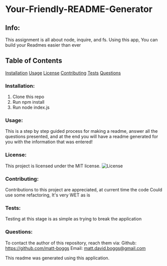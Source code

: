 # Your-Friendly-README-Generator

## Info: 
This assignment is all about node, inquire, and fs. Using this app, You can build your Readmes easier than ever

## Table of Contents 
 [Installation](#Installation) 
 [Usage](#Usage) 
 [License](#License) 
 [Contributing](#Contributing) 
 [Tests](#Tests) 
 [Questions](#Questions)

### Installation:
 1. Clone this repo
 2. Run npm install
 3. Run node index.js


### Usage:
 This is a step by step guided process for making a readme, answer all the questions presented, and at the end you will have a readme generated for you with the information that was entered!


### License:
 This project is licensed under the MIT license.
 ![License](https://img.shields.io/badge/license-MIT-blue.svg)

### Contributing:
Contributions to this project are appreciated, at current time the code Could use some refactoring, It's very WET as is


### Tests:
Testing at this stage is as simple as trying to break the application

### Questions:
To contact the author of this repository, reach them via: 
Github: https://github.com/matt-boggs
Email: matt.david.boggs@gmail.com




This readme was generated using this application.